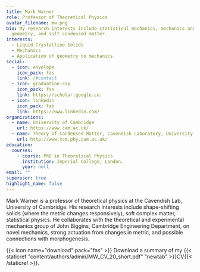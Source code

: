 ```yaml
---
title: Mark Warner
role: Professor of Theoretical Physics
avatar_filename: mw.png
bio: My research interests include statistical mechanics, mechanics and
  geometry, and soft condensed matter.
interests:
  - Liquid Crystalline Solids
  - Mechanics
  - Application of geometry to mechanics.
social:
  - icon: envelope
    icon_pack: fas
    link: /#contact
  - icon: graduation-cap
    icon_pack: fas
    link: https://scholar.google.co.
  - icon: linkedin
    icon_pack: fab
    link: https://www.linkedin.com/
organizations:
  - name: University of Cambridge
    url: https://www.cam.ac.uk/
  - name: Theory of Condensed Matter, Cavendish Laboratory, University of Cambridge.
    url: http://www.tcm.phy.cam.ac.uk/
education:
  courses:
    - course: PhD in Theoretical Physics
      institution: Imperial College, London.
      year: null
email: ""
superuser: true
highlight_name: false
---
```


Mark Warner is a professor of theoretical physics at the Cavendish Lab, University of Cambridge. His research interests include shape-shifting solids (where the metric changes responsively), soft complex matter, statistical physics. He collaborates with the theoretical and experimental mechanics group of John Biggins, Cambridge Engineering Department, on novel mechanics, strong actuation from changes in metric, and possible connections with morphogenesis.


{{< icon name="download" pack="fas" >}} Download a summary of my {{< staticref "content/authors/admin/MW_CV_20_short.pdf" "newtab" >}}CV{{< /staticref >}}.
